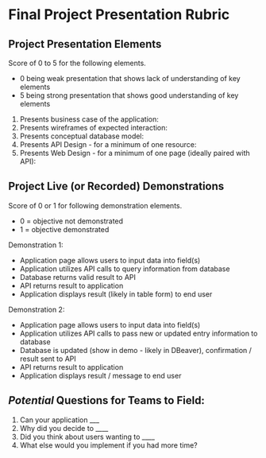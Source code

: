 # Final Project Presentation Rubric

## Project Presentation Elements
Score of 0 to 5 for the following elements. 
- 0 being weak presentation that shows lack of understanding of key elements
- 5 being strong presentation that shows good understanding of key elements

1. Presents business case of the application:
2. Presents wireframes of expected interaction:
3. Presents conceptual database model:
4. Presents API Design - for a minimum of one resource:
5. Presents Web Design - for a minimum of one page (ideally paired with API):

## Project Live (or Recorded) Demonstrations
Score of 0 or 1 for following demonstration elements.
- 0 = objective not demonstrated
- 1 = objective demonstrated

Demonstration 1:
- Application page allows users to input data into field(s)
- Application utilizes API calls to query information from database
- Database returns valid result to API
- API returns result to application
- Application displays result (likely in table form) to end user

Demonstration 2:
- Application page allows users to input data into field(s)
- Application utilizes API calls to pass new or updated entry information to database
- Database is updated (show in demo - likely in DBeaver), confirmation / result sent to API
- API returns result to application
- Application displays result / message to end user

## *Potential* Questions for Teams to Field:

1. Can your application ___
2. Why did you decide to ____
3. Did you think about users wanting to ____
4. What else would you implement if you had more time?
